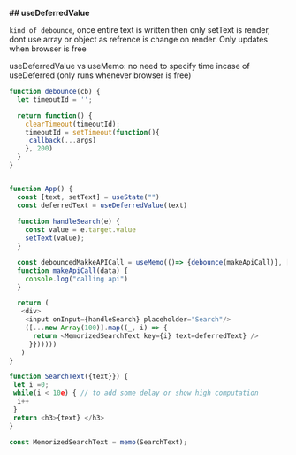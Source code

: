**## useDeferredValue**

`kind of debounce`, once entire text is written then only setText is render, dont use array or object as refrence is change on render. Only updates when browser is free

useDeferredValue vs useMemo: no need to specify time incase of useDeferred (only runs whenever browser is free)

```js
function debounce(cb) {
  let timeoutId = '';

  return function() {
    clearTimeout(timeoutId);
    timeoutId = setTimeout(function(){
     callback(...args)
    }, 200) 
  }
}


function App() {
  const [text, setText] = useState("")
  const deferredText = useDeferredValue(text)
  
  function handleSearch(e) {
    const value = e.target.value
    setText(value);
  }

  const debouncedMakkeAPICall = useMemo(()=> {debounce(makeApiCall)}, []) # we are caching the debounce so that new instance of debounce fun is created on every render
  function makeApiCall(data) {
    console.log("calling api")
  }

  return (
   <div>
    <input onInput={handleSearch} placeholder="Search"/>
    ([...new Array(100)].map((_, i) => {
      return <MemorizedSearchText key={i} text=deferredText} />
     }})))))
   )
}

function SearchText({text}}) {
 let i =0;
 while(i < 10e) { // to add some delay or show high computation
  i++
 }
 return <h3>{text} </h3>
}

const MemorizedSearchText = memo(SearchText);
```
